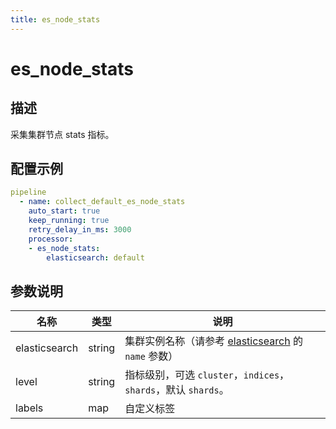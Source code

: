 ```yaml
---
title: es_node_stats
---
```


# es_node_stats

## 描述

采集集群节点 stats 指标。

## 配置示例

```yaml
pipeline
  - name: collect_default_es_node_stats
    auto_start: true
    keep_running: true
    retry_delay_in_ms: 3000
    processor:
    - es_node_stats:
        elasticsearch: default
```

## 参数说明

| 名称 | 类型 | 说明 |
| --- | --- | --- |
| elasticsearch | string | 集群实例名称（请参考 [elasticsearch](../../../gateway/references/elasticsearch.md) 的 `name` 参数） |
| level | string | 指标级别，可选 `cluster`，`indices`，`shards`，默认 `shards`。 |
| labels | map | 自定义标签 |